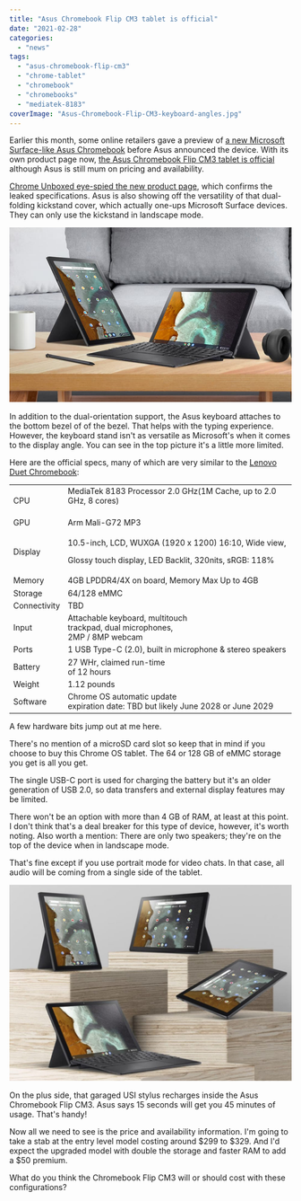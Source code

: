 ```yaml
---
title: "Asus Chromebook Flip CM3 tablet is official"
date: "2021-02-28"
categories: 
  - "news"
tags: 
  - "asus-chromebook-flip-cm3"
  - "chrome-tablet"
  - "chromebook"
  - "chromebooks"
  - "mediatek-8183"
coverImage: "Asus-Chromebook-Flip-CM3-keyboard-angles.jpg"
---
```


Earlier this month, some online retailers gave a preview of [a new Microsoft Surface-like Asus Chromebook](https://www.aboutchromebooks.com/news/asus-chromebook-flip-cm3000-tablet-vs-lenovo-duet-chromebook/ "Asus Chromebook Flip CM3000 tablet to take on the similar Lenovo Duet Chromebook") before Asus announced the device. With its own product page now, [the Asus Chromebook Flip CM3 tablet is official](https://www.asus.com/Commercial-Laptops/ASUS-Chromebook-Detachable-CM3-CM3000DVA/ "https://www.asus.com/Commercial-Laptops/ASUS-Chromebook-Detachable-CM3-CM3000DVA/") although Asus is still mum on pricing and availability.

[Chrome Unboxed eye-spied the new product page](https://chromeunboxed.com/asus-chromebook-detachable-cm3-official-landing-page "https://chromeunboxed.com/asus-chromebook-detachable-cm3-official-landing-page"), which confirms the leaked specifications. Asus is also showing off the versatility of that dual-folding kickstand cover, which actually one-ups Microsoft Surface devices. They can only use the kickstand in landscape mode.

![Asus Chromebook Flip CM3 landscape and portrait](images/Asus-Chromebook-Flip-CM3-landscape-and-portrait.jpg)

In addition to the dual-orientation support, the Asus keyboard attaches to the bottom bezel of of the bezel. That helps with the typing experience. However, the keyboard stand isn't as versatile as Microsoft's when it comes to the display angle. You can see in the top picture it's a little more limited.

Here are the official specs, many of which are very similar to the [Lenovo Duet Chromebook](https://www.aboutchromebooks.com/news/my-pick-for-2020-chromebook-of-the-year/ "My pick for 2020 Chromebook of the year"):

<table><tbody><tr><td>CPU</td><td><div><div class="TechSpec__content__2E2e_">MediaTek 8183 Processor 2.0 GHz(1M Cache, up to 2.0 GHz, 8 cores)</div></div><div>&nbsp;</div></td></tr><tr><td>GPU</td><td><div><div class="TechSpec__content__2E2e_">Arm Mali-G72 MP3</div></div></td></tr><tr><td>Display</td><td><p>10.5-inch, LCD, WUXGA (1920 x 1200) 16:10, Wide view,</p><p>Glossy touch display, LED Backlit, 320nits, sRGB: 118%</p></td></tr><tr><td>Memory</td><td>4GB LPDDR4/4X on board, Memory Max Up to 4GB</td></tr><tr><td>Storage</td><td>64/128 eMMC</td></tr><tr><td>Connectivity</td><td>TBD</td></tr><tr><td>Input</td><td>Attachable keyboard, multitouch<br>trackpad, dual microphones,<br>2MP / 8MP webcam</td></tr><tr><td>Ports</td><td>1 USB Type-C (2.0), built in microphone &amp; stereo speakers</td></tr><tr><td>Battery</td><td>27 WHr, claimed run-time<br>of 12 hours</td></tr><tr><td>Weight</td><td>1.12 pounds</td></tr><tr><td>Software</td><td>Chrome OS automatic update<br>expiration date: TBD but likely June 2028 or June 2029</td></tr></tbody></table>

A few hardware bits jump out at me here.

There's no mention of a microSD card slot so keep that in mind if you choose to buy this Chrome OS tablet. The 64 or 128 GB of eMMC storage you get is all you get.

The single USB-C port is used for charging the battery but it's an older generation of USB 2.0, so data transfers and external display features may be limited.

There won't be an option with more than 4 GB of RAM, at least at this point. I don't think that's a deal breaker for this type of device, however, it's worth noting. Also worth a mention: There are only two speakers; they're on the top of the device when in landscape mode.

That's fine except if you use portrait mode for video chats. In that case, all audio will be coming from a single side of the tablet.

![Asus Chromebook Flip CM3 versatility](images/Asus-Chromebook-Flip-CM3-versatility-1024x710.jpg)

On the plus side, that garaged USI stylus recharges inside the Asus Chromebook Flip CM3. Asus says 15 seconds will get you 45 minutes of usage. That's handy!

Now all we need to see is the price and availability information. I'm going to take a stab at the entry level model costing around $299 to $329. And I'd expect the upgraded model with double the storage and faster RAM to add a $50 premium.

What do you think the Chromebook Flip CM3 will or should cost with these configurations?
